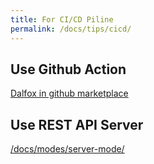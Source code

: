 ```yaml
---
title: For CI/CD Piline
permalink: /docs/tips/cicd/
---
```


## Use Github Action
[Dalfox in github marketplace](https://github.com/marketplace/actions/xss-scan-with-dalfox)

## Use REST API Server
[/docs/modes/server-mode/](/docs/modes/server-mode/)
